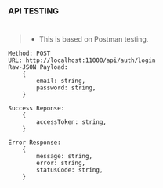 ### API TESTING
#
> - This is based on Postman testing.

```plaintext
Method: POST
URL: http://localhost:11000/api/auth/login
Raw-JSON Payload:
    {
        email: string,
        password: string,
    }

Success Reponse:
    {
        accessToken: string,
    }

Error Response:
    {
        message: string,
        error: string,
        statusCode: string,
    }
```

